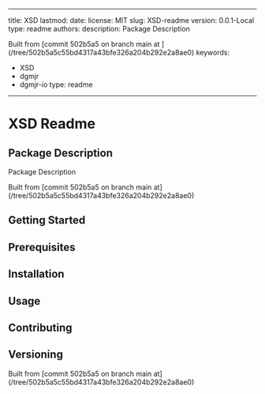 ---

title: XSD
lastmod:
date:
license: MIT
slug: XSD-readme
version: 0.0.1-Local
type: readme
authors:
description: Package Description

Built from [commit 502b5a5 on branch main at ]
(/tree/502b5a5c55bd4317a43bfe326a204b292e2a8ae0)
keywords:
- XSD
- dgmjr
- dgmjr-io
type: readme
------------

# XSD Readme

## Package Description

Package Description

Built from [commit 502b5a5 on branch main at]
(/tree/502b5a5c55bd4317a43bfe326a204b292e2a8ae0)

## Getting Started

## Prerequisites

## Installation

## Usage

## Contributing

## Versioning

Built from [commit 502b5a5 on branch main at]
(/tree/502b5a5c55bd4317a43bfe326a204b292e2a8ae0)
